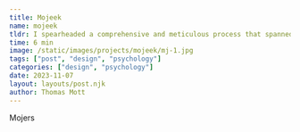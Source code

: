 ```yaml
---
title: Mojeek
name: mojeek
tldr: I spearheaded a comprehensive and meticulous process that spanned over two years.
time: 6 min
image: /static/images/projects/mojeek/mj-1.jpg
tags: ["post", "design", "psychology"]
categories: ["design", "psychology"]
date: 2023-11-07
layout: layouts/post.njk
author: Thomas Mott
---
```


Mojers
